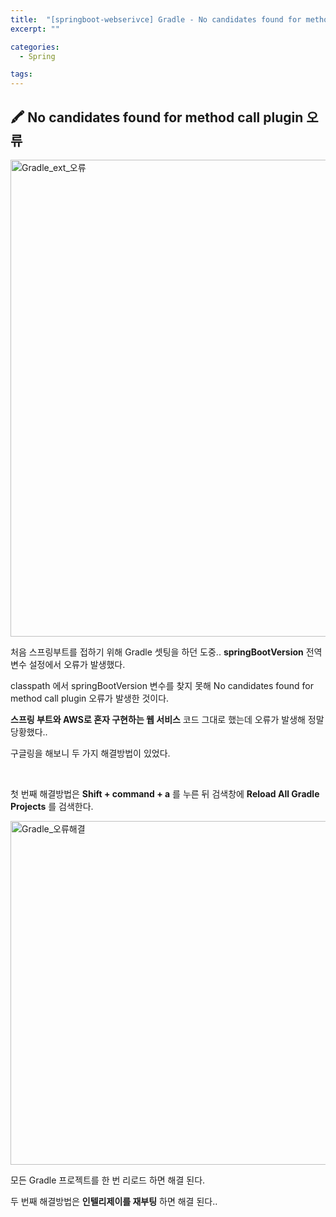 ```yaml
---
title:  "[springboot-webserivce] Gradle - No candidates found for method call plugins 오류 해결"
excerpt: ""

categories:
  - Spring

tags:
---
```


##  🖍 No candidates found for method call plugin 오류

<img width="763" alt="Gradle_ext_오류" src="https://user-images.githubusercontent.com/54533309/103205088-20145180-493c-11eb-8aba-8359f016cb7f.png">

처음 스프링부트를 접하기 위해 Gradle 셋팅을 하던 도중.. **springBootVersion** 전역변수 설정에서 오류가 발생했다.

classpath 에서 springBootVersion 변수를 찾지 못해 No candidates found for method call plugin 오류가 발생한 것이다.

**스프링 부트와 AWS로 혼자 구현하는 웹 서비스** 코드 그대로 했는데 오류가 발생해 정말 당황했다..

구글링을 해보니 두 가지 해결방법이 있었다.

<br>

첫 번째 해결방법은 **Shift + command + a** 를 누른 뒤 검색창에 **Reload All Gradle Projects** 를 검색한다.

<img width="550" alt="Gradle_오류해결" src="https://user-images.githubusercontent.com/54533309/103205913-007e2880-493e-11eb-8f63-9ce7b814e202.png">

모든 Gradle 프로젝트를 한 번 리로드 하면 해결 된다.

두 번째 해결방법은 **인텔리제이를 재부팅** 하면 해결 된다..

## <br>